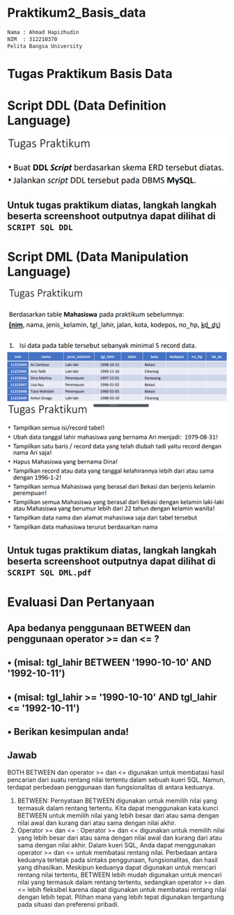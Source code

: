 # Praktikum2_Basis_data
```
Nama : Ahmad Hapizhudin
NIM  : 312210370
Pelita Bangsa University
```
# Tugas Praktikum Basis Data 
# Script DDL (Data Definition Language)
![](https://github.com/hafizalkariem/Praktikum2_Basis_data/blob/main/img/Screenshot%202023-04-09%20073258.png)

## Untuk tugas praktikum diatas, langkah langkah beserta screenshoot outputnya dapat dilihat di `SCRIPT SQL DDL`
# Script DML (Data Manipulation Language)
![](https://github.com/hafizalkariem/Praktikum2_Basis_data/blob/main/img/Screenshot%202023-04-09%20073451.png)
![](https://github.com/hafizalkariem/Praktikum2_Basis_data/blob/main/img/Screenshot%202023-04-09%20073528.png)

## Untuk tugas praktikum diatas, langkah langkah beserta screenshoot outputnya dapat dilihat di `SCRIPT SQL DML.pdf`




 # Evaluasi Dan Pertanyaan

## Apa bedanya penggunaan BETWEEN dan penggunaan operator >= dan <= ? 
## • (misal: tgl_lahir BETWEEN '1990-10-10' AND '1992-10-11')   
## • (misal: tgl_lahir >= '1990-10-10' AND tgl_lahir <= '1992-10-11')
## • Berikan kesimpulan anda!
## Jawab 
BOTH BETWEEN dan operator >= dan <= digunakan untuk membatasi hasil pencarian dari suatu rentang nilai tertentu dalam sebuah kueri SQL. Namun, terdapat perbedaan penggunaan dan fungsionalitas di antara keduanya.
1. BETWEEN:
Pernyataan BETWEEN digunakan untuk memilih nilai yang termasuk dalam rentang tertentu. Kita dapat menggunakan kata kunci BETWEEN untuk memilih nilai yang lebih besar dari atau sama dengan nilai awal dan kurang dari atau sama dengan nilai akhir. 
2. Operator >= dan <= :
Operator >= dan <= digunakan untuk memilih nilai yang lebih besar dari atau sama dengan nilai awal dan kurang dari atau sama dengan nilai akhir. Dalam kueri SQL, Anda dapat menggunakan operator >= dan <= untuk membatasi rentang nilai.
Perbedaan antara keduanya terletak pada sintaks penggunaan, fungsionalitas, dan hasil yang dihasilkan. Meskipun keduanya dapat digunakan untuk mencari rentang nilai tertentu, BETWEEN lebih mudah digunakan untuk mencari nilai yang termasuk dalam rentang tertentu, sedangkan operator >= dan <= lebih fleksibel karena dapat digunakan untuk membatasi rentang nilai dengan lebih tepat. Pilihan mana yang lebih tepat digunakan tergantung pada situasi dan preferensi pribadi.
